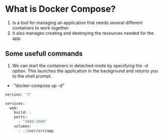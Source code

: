 # What is Docker Compose? 

1. Is a tool for managing an application that needs several different containers to work together.
2. It also manages creating and destroying the resources needed for the app.

## Some usefull commands
1. We can start the containers in detached mode by specifying the -d option. This launches the application in the background and returns you to the shell prompt.
- `“docker-compose up -d”

```bash
version: "3"

services:
  web:
    build: .
    ports:
      - "3000:3000"
    volumes:
      - .:/usr/src/app
```
